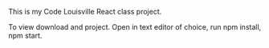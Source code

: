 This is my Code Louisville React class project.

To view download and project. Open in text editor of choice, run npm install, npm start.


